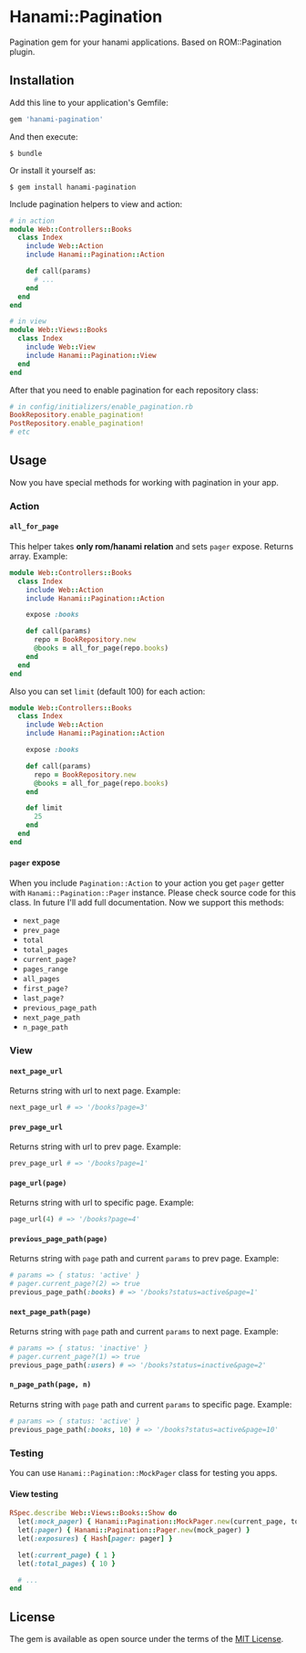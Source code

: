 # Hanami::Pagination
Pagination gem for your hanami applications. Based on ROM::Pagination plugin.

## Installation

Add this line to your application's Gemfile:

```ruby
gem 'hanami-pagination'
```

And then execute:

    $ bundle

Or install it yourself as:

    $ gem install hanami-pagination

Include pagination helpers to view and action:

```ruby
# in action
module Web::Controllers::Books
  class Index
    include Web::Action
    include Hanami::Pagination::Action

    def call(params)
      # ...
    end
  end
end
```

```ruby
# in view
module Web::Views::Books
  class Index
    include Web::View
    include Hanami::Pagination::View
  end
end
```

After that you need to enable pagination for each repository class:
```ruby
# in config/initializers/enable_pagination.rb
BookRepository.enable_pagination!
PostRepository.enable_pagination!
# etc
```

## Usage
Now you have special methods for working with pagination in your app.

### Action
#### `all_for_page`
This helper takes **only rom/hanami relation** and sets `pager` expose. Returns array. Example:

```ruby
module Web::Controllers::Books
  class Index
    include Web::Action
    include Hanami::Pagination::Action

    expose :books

    def call(params)
      repo = BookRepository.new
      @books = all_for_page(repo.books)
    end
  end
end
```

Also you can set `limit` (default 100) for each action:

```ruby
module Web::Controllers::Books
  class Index
    include Web::Action
    include Hanami::Pagination::Action

    expose :books

    def call(params)
      repo = BookRepository.new
      @books = all_for_page(repo.books)
    end

    def limit
      25
    end
  end
end
```

#### `pager` expose
When you include `Pagination::Action` to your action you get `pager` getter with `Hanami::Pagination::Pager` instance. Please check source code for this class. In future I'll add full documentation. Now we support this methods:

- `next_page`
- `prev_page`
- `total`
- `total_pages`
- `current_page?`
- `pages_range`
- `all_pages`
- `first_page?`
- `last_page?`
- `previous_page_path`
- `next_page_path`
- `n_page_path`


### View
#### `next_page_url`
Returns string with url to next page. Example:

```ruby
next_page_url # => '/books?page=3'
```

#### `prev_page_url`
Returns string with url to prev page. Example:

```ruby
prev_page_url # => '/books?page=1'
```

#### `page_url(page)`
Returns string with url to specific page. Example:

```ruby
page_url(4) # => '/books?page=4'
```

#### `previous_page_path(page)`
Returns string with `page` path and current `params` to prev page. Example:

```ruby
# params => { status: 'active' }
# pager.current_page?(2) => true
previous_page_path(:books) # => '/books?status=active&page=1'
```

#### `next_page_path(page)`
Returns string with `page` path and current `params` to next page. Example:

```ruby
# params => { status: 'inactive' }
# pager.current_page?(1) => true
previous_page_path(:users) # => '/books?status=inactive&page=2'
```

#### `n_page_path(page, n)`
Returns string with `page` path and current `params` to specific page. Example:

```ruby
# params => { status: 'active' }
previous_page_path(:books, 10) # => '/books?status=active&page=10'
```

### Testing

You can use `Hanami::Pagination::MockPager` class for testing you apps.

#### View testing
```ruby
RSpec.describe Web::Views::Books::Show do
  let(:mock_pager) { Hanami::Pagination::MockPager.new(current_page, total_pages) }
  let(:pager) { Hanami::Pagination::Pager.new(mock_pager) }
  let(:exposures) { Hash[pager: pager] }

  let(:current_page) { 1 }
  let(:total_pages) { 10 }

  # ...
end
```

## License

The gem is available as open source under the terms of the [MIT License](http://opensource.org/licenses/MIT).

